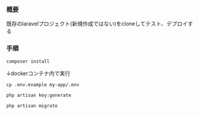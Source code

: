 ### 概要 

既存のlaravelプロジェクト(新規作成ではない)をcloneしてテスト、デプロイする

### 手順

```
composer install
```

↓dockerコンテナ内で実行

```
cp .env.example my-app/.env 
```

```
php artisan key:generate
```
```
php artisan migrate
```

